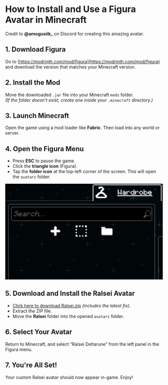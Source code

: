 # How to Install and Use a Figura Avatar in Minecraft

Credit to **@amogusiik_** on Discord for creating this amazing avatar.


## 1. Download Figura
Go to [https://modrinth.com/mod/figura](https://modrinth.com/mod/figura) and download the version that matches your Minecraft version.

## 2. Install the Mod
Move the downloaded `.jar` file into your Minecraft `mods` folder.  
*(If the folder doesn't exist, create one inside your `.minecraft` directory.)*

## 3. Launch Minecraft
Open the game using a mod loader like **Fabric**. Then load into any world or server.

## 4. Open the Figura Menu
- Press **ESC** to pause the game.
- Click the **triangle icon** (Figura).
- Tap the **folder icon** at the top-left corner of the screen. This will open the `avatars` folder.

![Folder Icon](folder.png)

## 5. Download and Install the Ralsei Avatar
- [Click here to download Ralsei.zip](https://github.com/lolmam/Ralsei-Avatar-Tutorial/raw/refs/heads/main/Ralsei.zip) *(includes the latest fix)*.
- Extract the ZIP file.
- Move the **Ralsei** folder into the opened `avatars` folder.

## 6. Select Your Avatar
Return to Minecraft, and select “Ralsei Deltarune” from the left panel in the Figura menu.

## 7. You're All Set!
Your custom Ralsei avatar should now appear in-game. Enjoy!
